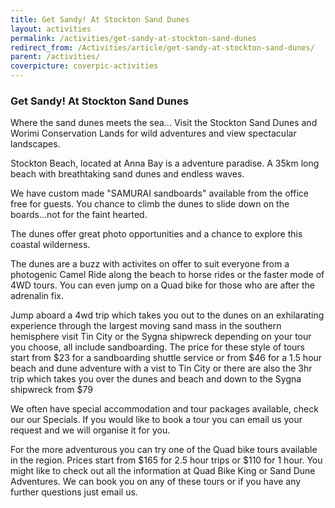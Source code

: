 ```yaml
---
title: Get Sandy! At Stockton Sand Dunes
layout: activities
permalink: /activities/get-sandy-at-stockton-sand-dunes
redirect_from: /Activities/article/get-sandy-at-stockton-sand-dunes/
parent: /activities/
coverpicture: coverpic-activities
---
```


### Get Sandy! At Stockton Sand Dunes

Where the sand dunes meets the sea... Visit the Stockton Sand Dunes and Worimi Conservation Lands for wild adventures and view spectacular landscapes.

Stockton Beach, located at Anna Bay is a adventure paradise. A 35km long beach with breathtaking sand dunes and endless waves.

We have custom made "SAMURAI sandboards" available from the office free for guests.  You chance to climb the dunes to slide down on the boards...not for the faint hearted.

The dunes offer great photo opportunities and a chance to explore this coastal wilderness.

The dunes are a buzz with activites on offer to suit everyone from a photogenic Camel Ride along the beach to horse rides or the faster mode of 4WD tours.  You can even jump on a Quad bike for those who are after the adrenalin fix.

Jump aboard a 4wd trip which takes you out to the dunes on an exhilarating experience through the largest moving sand mass in the southern hemisphere visit Tin City or the Sygna shipwreck depending on your tour you choose, all include sandboarding. The price for these style of tours start from $23 for a sandboarding shuttle service or from $46 for a 1.5 hour beach and dune adventure with a vist to Tin City or there are also the 3hr trip which takes you over the dunes and beach and down to the Sygna shipwreck from $79

We often have special accommodation and tour packages available, check our our Specials.  If you would like to book a tour you can email us your request and we will organise it for you.

For the more adventurous you can try one of the Quad bike tours available in the region. Prices start from $165 for 2.5 hour trips or $110 for 1 hour. You might like to check out all the information at Quad Bike King or Sand Dune Adventures. We can book you on any of these tours or if you have any further questions just email us.